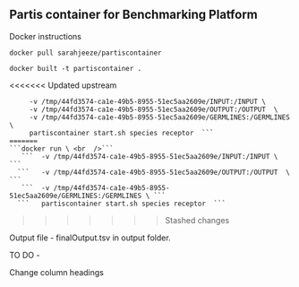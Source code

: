 ## Partis container for Benchmarking Platform

Docker instructions 




```docker pull sarahjeeze/partiscontainer```

```docker built -t partiscontainer . ``` 

<<<<<<< Updated upstream


``` docker run  
     -v /tmp/44fd3574-ca1e-49b5-8955-51ec5aa2609e/INPUT:/INPUT \ 
     -v /tmp/44fd3574-ca1e-49b5-8955-51ec5aa2609e/OUTPUT:/OUTPUT  \ 
     -v /tmp/44fd3574-ca1e-49b5-8955-51ec5aa2609e/GERMLINES:/GERMLINES \ 
     partiscontainer start.sh species receptor  ```
=======
```docker run \ <br  />```
   ```  -v /tmp/44fd3574-ca1e-49b5-8955-51ec5aa2609e/INPUT:/INPUT \ ```
  ```   -v /tmp/44fd3574-ca1e-49b5-8955-51ec5aa2609e/OUTPUT:/OUTPUT  \  ```
   ```  -v /tmp/44fd3574-ca1e-49b5-8955-51ec5aa2609e/GERMLINES:/GERMLINES \ ```
  ```   partiscontainer start.sh species receptor  ```
```
>>>>>>> Stashed changes


Output file - finalOutput.tsv in output folder.


TO DO - 

Change column headings
